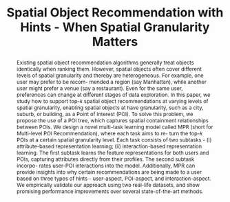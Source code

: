 ---
title: "Spatial Object Recommendation with Hints - When Spatial Granularity Matters"
authors:
- Hui Luo
- Jingbo Zhou
- admin
- Shangli Li
- J.Shane Culpepper
- Haochao Ying
- Hao Liu
- Hui Xiong

publication_types: ["1"]
publication: In *the 43rd International ACM SIGIR Conference on Research and Development in Information Retrieval (SIGIR)*
publication_short: In *KDD*
publishDate: "2020-5-04"

abstract: Existing spatial object recommendation algorithms generally treat objects identically when ranking them. However, spatial objects often cover different levels of spatial granularity and thereby are heterogeneous. For example, one user may prefer to be recom- mended a region (say Manhattan), while another user might prefer a venue (say a restaurant). Even for the same user, preferences can change at different stages of data exploration. In this paper, we study how to support top-𝑘 spatial object recommendations at varying levels of spatial granularity, enabling spatial objects at have granularity, such as a city, suburb, or building, as a Point of Interest (POI). To solve this problem, we propose the use of a POI tree, which captures spatial containment relationships between POIs. We design a novel multi-task learning model called MPR (short for Multi-level POI Recommendation), where each task aims to re- turn the top-𝑘 POIs at a certain spatial granularity level. Each task consists of two subtasks - (i) attribute-based representation learning; (ii) interaction-based representation learning. The first subtask learns the feature representations for both users and POIs, capturing attributes directly from their profiles. The second subtask incorpo- rates user-POI interactions into the model. Additionally, MPR can provide insights into why certain recommendations are being made to a user based on three types of hints - user-aspect, POI-aspect, and interaction-aspect. We empirically validate our approach using two real-life datasets, and show promising performance improvements over several state-of-the-art methods.


#tags:
#- Source Themes
featured: true

links:
url_pdf: 'slides/hui20sigir.pdf'

---